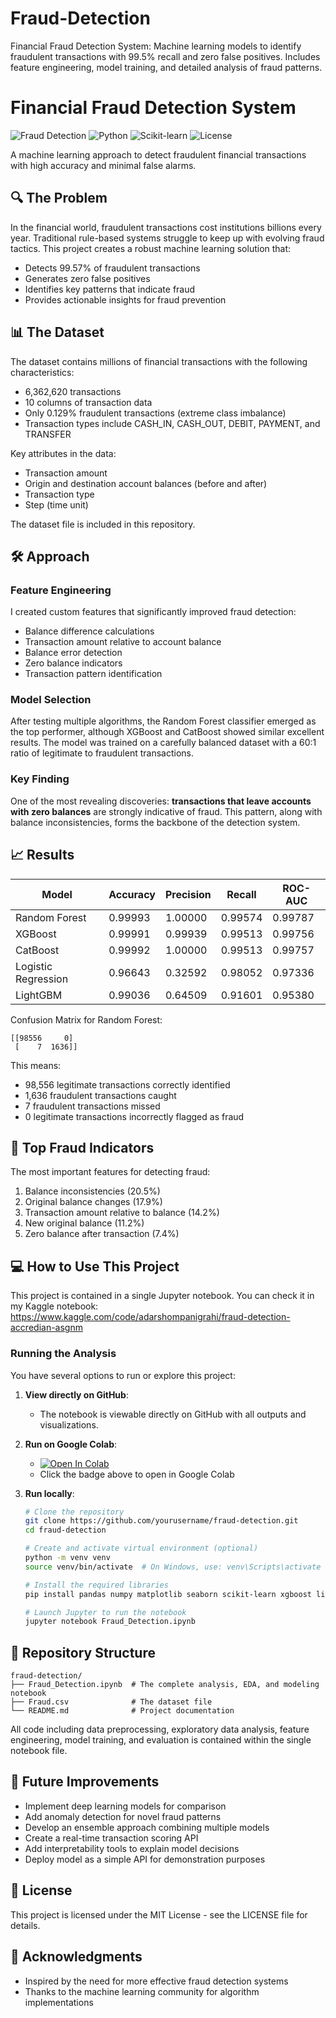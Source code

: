# Fraud-Detection
Financial Fraud Detection System: Machine learning models to identify fraudulent transactions with 99.5% recall and zero false positives. Includes feature engineering, model training, and detailed analysis of fraud patterns.

# Financial Fraud Detection System

![Fraud Detection](https://img.shields.io/badge/ML-Fraud%20Detection-blue)
![Python](https://img.shields.io/badge/Python-3.8%2B-brightgreen)
![Scikit-learn](https://img.shields.io/badge/Scikit--learn-1.0%2B-orange)
![License](https://img.shields.io/badge/License-MIT-green)

A machine learning approach to detect fraudulent financial transactions with high accuracy and minimal false alarms.

## 🔍 The Problem

In the financial world, fraudulent transactions cost institutions billions every year. Traditional rule-based systems struggle to keep up with evolving fraud tactics. This project creates a robust machine learning solution that:

- Detects 99.57% of fraudulent transactions
- Generates zero false positives
- Identifies key patterns that indicate fraud
- Provides actionable insights for fraud prevention

## 📊 The Dataset

The dataset contains millions of financial transactions with the following characteristics:
- 6,362,620 transactions
- 10 columns of transaction data
- Only 0.129% fraudulent transactions (extreme class imbalance)
- Transaction types include CASH_IN, CASH_OUT, DEBIT, PAYMENT, and TRANSFER

Key attributes in the data:
- Transaction amount
- Origin and destination account balances (before and after)
- Transaction type
- Step (time unit)

The dataset file is included in this repository.

## 🛠️ Approach

### Feature Engineering

I created custom features that significantly improved fraud detection:
- Balance difference calculations
- Transaction amount relative to account balance
- Balance error detection
- Zero balance indicators
- Transaction pattern identification

### Model Selection

After testing multiple algorithms, the Random Forest classifier emerged as the top performer, although XGBoost and CatBoost showed similar excellent results. The model was trained on a carefully balanced dataset with a 60:1 ratio of legitimate to fraudulent transactions.

### Key Finding

One of the most revealing discoveries: **transactions that leave accounts with zero balances** are strongly indicative of fraud. This pattern, along with balance inconsistencies, forms the backbone of the detection system.

## 📈 Results

| Model | Accuracy | Precision | Recall | ROC-AUC |
|-------|----------|-----------|--------|---------|
| Random Forest | 0.99993 | 1.00000 | 0.99574 | 0.99787 |
| XGBoost | 0.99991 | 0.99939 | 0.99513 | 0.99756 |
| CatBoost | 0.99992 | 1.00000 | 0.99513 | 0.99757 |
| Logistic Regression | 0.96643 | 0.32592 | 0.98052 | 0.97336 |
| LightGBM | 0.99036 | 0.64509 | 0.91601 | 0.95380 |

Confusion Matrix for Random Forest:
```
[[98556     0]
 [    7  1636]]
```

This means:
- 98,556 legitimate transactions correctly identified
- 1,636 fraudulent transactions caught
- 7 fraudulent transactions missed
- 0 legitimate transactions incorrectly flagged as fraud

## 🔑 Top Fraud Indicators

The most important features for detecting fraud:

1. Balance inconsistencies (20.5%)
2. Original balance changes (17.9%)
3. Transaction amount relative to balance (14.2%)
4. New original balance (11.2%)
5. Zero balance after transaction (7.4%)

## 💻 How to Use This Project

This project is contained in a single Jupyter notebook. You can check it in my Kaggle notebook: https://www.kaggle.com/code/adarshompanigrahi/fraud-detection-accredian-asgnm

### Running the Analysis

You have several options to run or explore this project:

1. **View directly on GitHub**: 
   - The notebook is viewable directly on GitHub with all outputs and visualizations.

2. **Run on Google Colab**:
   - [![Open In Colab](https://colab.research.google.com/assets/colab-badge.svg)](https://colab.research.google.com/github/yourusername/fraud-detection/blob/main/Fraud_Detection.ipynb)
   - Click the badge above to open in Google Colab

3. **Run locally**:
   ```bash
   # Clone the repository
   git clone https://github.com/yourusername/fraud-detection.git
   cd fraud-detection
   
   # Create and activate virtual environment (optional)
   python -m venv venv
   source venv/bin/activate  # On Windows, use: venv\Scripts\activate
   
   # Install the required libraries
   pip install pandas numpy matplotlib seaborn scikit-learn xgboost lightgbm catboost tensorflow
   
   # Launch Jupyter to run the notebook
   jupyter notebook Fraud_Detection.ipynb
   ```

## 📁 Repository Structure

```
fraud-detection/
├── Fraud_Detection.ipynb  # The complete analysis, EDA, and modeling notebook
├── Fraud.csv              # The dataset file
└── README.md              # Project documentation
```

All code including data preprocessing, exploratory data analysis, feature engineering, model training, and evaluation is contained within the single notebook file.

## 🔮 Future Improvements

- Implement deep learning models for comparison
- Add anomaly detection for novel fraud patterns
- Develop an ensemble approach combining multiple models
- Create a real-time transaction scoring API
- Add interpretability tools to explain model decisions
- Deploy model as a simple API for demonstration purposes

## 📄 License

This project is licensed under the MIT License - see the LICENSE file for details.

## 🙏 Acknowledgments

- Inspired by the need for more effective fraud detection systems
- Thanks to the machine learning community for algorithm implementations

